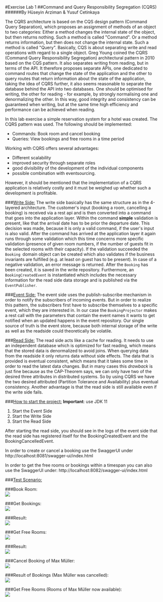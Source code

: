 #Exercise Lab 1
##Command and Query Responsibility Segregation (CQRS)
######By Hüseyin Arziman & Yusuf Cetinkaya

The CQRS architecture is based on the CQS design pattern (Command Query Separation), which proposes an assignment
of methods of an object to two categories: Either a method changes the internal state of the object, but then returns nothing. 
Such a method is called "Command". Or a method returns information, but then does not change the internal state. Such a method 
is called "Query". Basically, CQS is about separating write and read operations with regard to a single object. Greg Young coined 
the CQRS (Command Query Responsibility Segregation) architectural pattern in 2010 based on the CQS pattern. It also separates writing 
from reading, but in terms of the API. It therefore proposes separate APIs, one dedicated to command routes that change the state of the 
application and the other to query routes that return information about the state of the application, taking the idea of CQRS further, it 
also seems reasonable to separate the database behind the API into two databases. One should be optimised for writing, the other for 
reading - for example, by strongly normalising one and denormalizing the other. In this way, good integrity and consistency can be 
guaranteed when writing, but at the same time high efficiency and performance can be achieved when reading.

In this lab exercise a simple reservation system for a hotel was created. The CQRS pattern was used. The following should be implemented:
- Commands: Book room and cancel booking
- Queries: View bookings and free rooms in a time period

Working with CQRS offers several advantages: 
- Different scalability
- improved security through separate roles
- good divisibility of the development of the individual components
- possible combination with eventsourcing.

However, it should be mentioned that the implementation of a CQRS application is relatively costly and it must be weighed up whether such a development is profitable.


###<ins>Write Side:</ins>
The write side basically has the same structure as in the 4-layered architecture. The customer's input 
(booking a room, cancelling a booking) is received via a rest api and is then converted into a command that goes into the application layer.
Within the command **simple** validation is present, like that the arrival date has to be prior the departure date. 
This decision was made, because it is only a valid command, if the user's input is also valid. After the command has arrived
at the application layer it again runs through some validation which this time concerns more specific validation (presence of given room numbers,
if the number of guests fit in the selected rooms with their capacity). If the validation succeeded the `Booking `domain object can be created
which also validates if the business invariants are fulfilled (e.g. at least on guest has to be present). 
In case of a negative validation, an error message is returned. After the `Booking` has been created, it is saved in the write
repository. Furthermore, an `BookingCreatedEvent` is instantiated which includes the necessary information for the
read side data storage and is published via the `EventPublisher`.


###<ins>Event Side:</ins>
The event side uses the publish-subscribe mechanism in order to notify the subscribers of incoming events. 
But in order to realize this pattern, the subscribers first have to subscribe themselves to a specific event, 
which they are interested in. In our case the `BookingProjector` makes a rest call with the parameters that 
contain the event names it wants to get notified when an updated happens in the event repository. 
Our single source of truth is the event store, because both internal storage of the write as well as the readside 
could theoretically be volatile.


###<ins>Read Side:</ins>
The read side acts like a cache for reading. It needs to use an independent database which is optimized for 
fast reading, which means that the stored data is denormalized to avoid joins. When querying data from the readside
it only returns data without side effects. The data that is provided is eventual consistent, which means that it takes 
some time in order to read the latest data changes. But in many cases this *drawback* is just fine because 
as the CAP-Theorem says, we can only have two of the desired three attributes in distributed systems. 
So by using CQRS we have the two desired attributed (Partition Tolerance and Availability) plus eventual consistency.
Another advantage is that the read side is still available even if the write side fails.


###<ins>How to start the project:</ins>
**Important**: use JDK 11
1. Start the Event Side
2. Start the Write Side
3. Start the Read Side

After starting the read side, you should see in the logs of the event side that the read side has registered itself for the BookingCreatedEvent and the BookingCancelledEvent.

In order to create or cancel a booking use the SwaggerUI under http://localhost:8081/swagger-ui/index.html

In order to get the free rooms or bookings within a timespan you can also use the SwaggerUI under: http://localhost:8082/swagger-ui/index.html


###<ins>Test Scenario:</ins>

###Book Room: <br/>
![](src/main/resources/doc/img1.png)

###Get Bookings: <br/>
![](src/main/resources/doc/img2.png)

###Result: <br/>
![](src/main/resources/doc/img3.png)

###Get Free Rooms: <br/>
![](src/main/resources/doc/img4.png)

###Result: <br/>
![](src/main/resources/doc/img5.png)

###Cancel Booking of Max Müller: <br/>
![](src/main/resources/doc/img6.png)

###Result of Bookings (Max Müller was cancelled): <br/>
![](src/main/resources/doc/img7.png)

###Get Free Rooms (Rooms of Max Müller now available): <br/>
![](src/main/resources/doc/img8.png)
